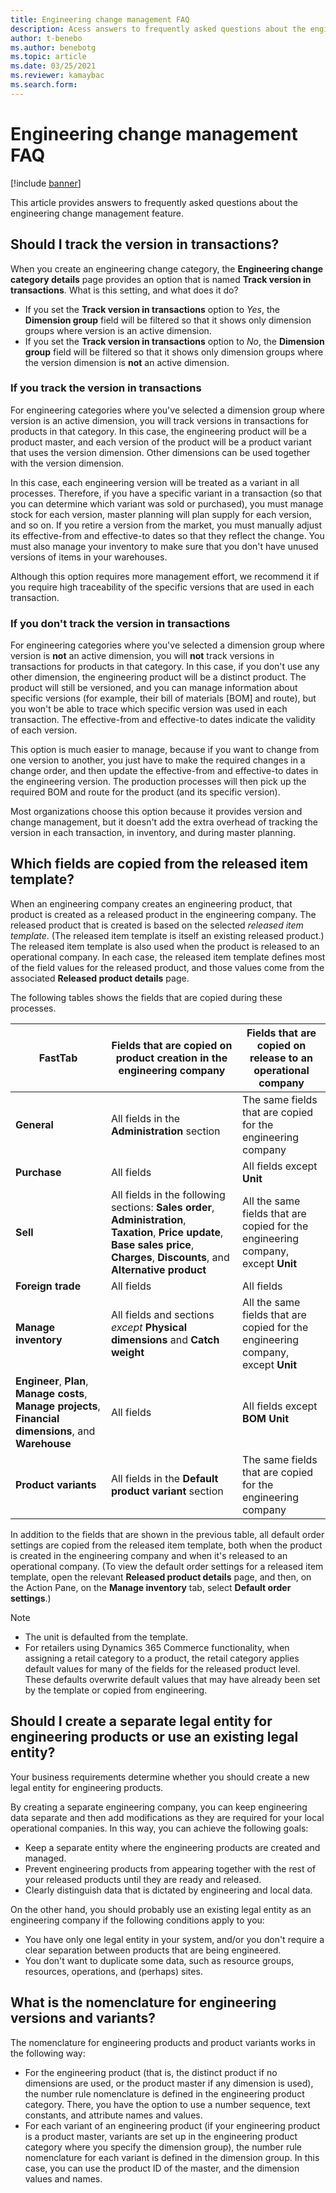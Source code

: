 ```yaml
---
title: Engineering change management FAQ
description: Acess answers to frequently asked questions about the engineering change management feature, including questions about tracking versions in transactions.
author: t-benebo
ms.author: benebotg
ms.topic: article
ms.date: 03/25/2021
ms.reviewer: kamaybac
ms.search.form:
---
```


# Engineering change management FAQ

[!include [banner](../includes/banner.md)]

This article provides answers to frequently asked questions about the engineering change management feature.

## Should I track the version in transactions?

When you create an engineering change category, the **Engineering change category details** page provides an option that is named **Track version in transactions**. What is this setting, and what does it do?

- If you set the **Track version in transactions** option to *Yes*, the **Dimension group** field will be filtered so that it shows only dimension groups where version is an active dimension.
- If you set the **Track version in transactions** option to *No*, the **Dimension group** field will be filtered so that it shows only dimension groups where the version dimension is **not** an active dimension.

### If you track the version in transactions

For engineering categories where you've selected a dimension group where version is an active dimension, you will track versions in transactions for products in that category. In this case, the engineering product will be a product master, and each version of the product will be a product variant that uses the version dimension. Other dimensions can be used together with the version dimension.

In this case, each engineering version will be treated as a variant in all processes. Therefore, if you have a specific variant in a transaction (so that you can determine which variant was sold or purchased), you must manage stock for each version, master planning will plan supply for each version, and so on. If you retire a version from the market, you must manually adjust its effective-from and effective-to dates so that they reflect the change. You must also manage your inventory to make sure that you don't have unused versions of items in your warehouses.

Although this option requires more management effort, we recommend it if you require high traceability of the specific versions that are used in each transaction.

### If you don't track the version in transactions

For engineering categories where you've selected a dimension group where version is **not** an active dimension, you will **not** track versions in transactions for products in that category. In this case, if you don't use any other dimension, the engineering product will be a distinct product. The product will still be versioned, and you can manage information about specific versions (for example, their bill of materials \[BOM] and route), but you won't be able to trace which specific version was used in each transaction. The effective-from and effective-to dates indicate the validity of each version.

This option is much easier to manage, because if you want to change from one version to another, you just have to make the required changes in a change order, and then update the effective-from and effective-to dates in the engineering version. The production processes will then pick up the required BOM and route for the product (and its specific version).

Most organizations choose this option because it provides version and change management, but it doesn't add the extra overhead of tracking the version in each transaction, in inventory, and during master planning.

## Which fields are copied from the released item template?

When an engineering company creates an engineering product, that product is created as a released product in the engineering company. The released product that is created is based on the selected *released item template*. (The released item template is itself an existing released product.) The released item template is also used when the product is released to an operational company. In each case, the released item template defines most of the field values for the released product, and those values come from the associated **Released product details** page.

The following tables shows the fields that are copied during these processes.

| FastTab | Fields that are copied on product creation in the engineering company | Fields that are copied on release to an operational company |
|---|---|---|
| **General** | All fields in the **Administration** section | The same fields that are copied for the engineering company |
| **Purchase** | All fields | All fields except **Unit** |
| **Sell** | All fields in the following sections: **Sales order**, **Administration**, **Taxation**, **Price update**, **Base sales price**, **Charges**, **Discounts**, and **Alternative product** | All the same fields that are copied for the engineering company, except **Unit** |
| **Foreign trade** | All fields | All fields |
| **Manage inventory** | All fields and sections *except* **Physical dimensions** and **Catch weight** | All the same fields that are copied for the engineering company, except **Unit** |
| **Engineer**, **Plan**, **Manage costs**, **Manage projects**, **Financial dimensions**, and **Warehouse** | All fields | All fields except **BOM Unit** |
| **Product variants** | All fields in the **Default product variant** section | The same fields that are copied for the engineering company |

In addition to the fields that are shown in the previous table, all default order settings are copied from the released item template, both when the product is created in the engineering company and when it's released to an operational company. (To view the default order settings for a released item template, open the relevant **Released product details** page, and then, on the Action Pane, on the **Manage inventory** tab, select **Default order settings**.)

> [!NOTE]
>
> - The unit is defaulted from the template.
> - For retailers using Dynamics 365 Commerce functionality, when assigning a retail category to a product, the retail category applies default values for many of the fields for the released product level. These defaults overwrite default values that may have already been set by the template or copied from engineering.

## Should I create a separate legal entity for engineering products or use an existing legal entity?

Your business requirements determine whether you should create a new legal entity for engineering products.

By creating a separate engineering company, you can keep engineering data separate and then add modifications as they are required for your local operational companies. In this way, you can achieve the following goals:

- Keep a separate entity where the engineering products are created and managed.
- Prevent engineering products from appearing together with the rest of your released products until they are ready and released.
- Clearly distinguish data that is dictated by engineering and local data.

On the other hand, you should probably use an existing legal entity as an engineering company if the following conditions apply to you:

- You have only one legal entity in your system, and/or you don't require a clear separation between products that are being engineered.
- You don't want to duplicate some data, such as resource groups, resources, operations, and (perhaps) sites.

## What is the nomenclature for engineering versions and variants?

The nomenclature for engineering products and product variants works in the following way:

- For the engineering product (that is, the distinct product if no dimensions are used, or the product master if any dimension is used), the number rule nomenclature is defined in the engineering product category. There, you have the option to use a number sequence, text constants, and attribute names and values.
- For each variant of an engineering product (if your engineering product is a product master, variants are set up in the engineering product category where you specify the dimension group), the number rule nomenclature for each variant is defined in the dimension group. In this case, you can use the product ID of the master, and the dimension values and names.
